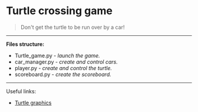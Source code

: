 # Turtle crossing game

> Don't get the turtle to be run over by a car!
---
**Files structure:**
* Turtle_game.py - _launch the game._  
* car_manager.py - _create and control cars._  
* player.py - _create and control the turtle._  
* scoreboard.py - _create the scoreboard._
---
Useful links:
- [Turtle graphics](https://docs.python.org/3/library/turtle.html#)

